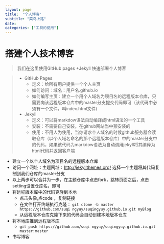 ```yaml
---
layout: page
title:  "个人博客"
subtitle: "菜鸟上路"
date:   
categories: ["工具的使用"]
---
```


# 搭建个人技术博客

> 我们在这里使用GitHub pages +Jekyll 快速部署个人博客

> - GitHub Pages
>     - 定义：给所有用户提供一个个人主页
>     - 如何访问：域名：用户名.github.io
>     - 如何编写主页：建立一个用个人域名为项目名的远程版本仓库，只需要向该远程版本仓库中的master分支提交代码即可（该代码中必须有一个文件，叫index.html文件)
> - Jekyll
>     - 定义：可以将markdow语法自动编译成html语法的一个工具
>     - 安装：不需要自己安装，在github网站当中预安装的
>     - 使用：不用人为使用，当你请求个人域名的时候github服务器会读取仓库（以个人域名命名的那个远程版本仓库）中的master分支中的代码，如果该代码为markdow语法为自动调用jekyll将其编译为html代码并返回客户端

- 建立一个以个人域名为项目名的远程版本仓库
- 访问一个网址：主题网址：http://jekyllthemes.org/ 选择一个主题将其代码复制到我们仓库的master分支
- 以上两步可以合并为一步，在主题仓库中点击fork，跳转页面之后，点击setting设置仓库名，即可
-   将远程版本库中的代码克隆到本地
    -   点击头像,点code ，复制链接
    -   在文件打开终端执行克隆： `git clone -b master https://github.com/suqi
ngyuy/suqingyuy.github.io.git myBlog`
    - 从远程版本仓库克隆下来的代码会自动创建本地版本仓库
- 将本地库推到远程版本库
    - `git push https://github.com/suqi
ngyuy/suqingyuy.github.io.git master:master
    `
- 书写博客